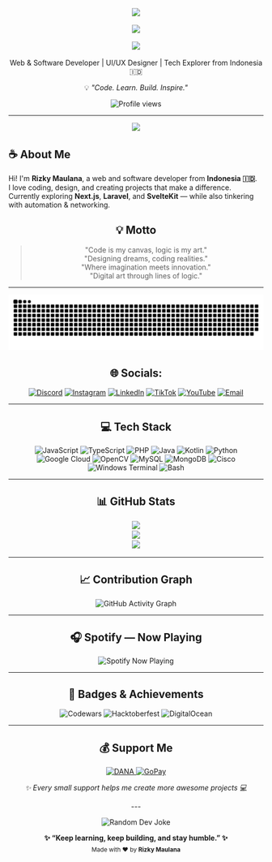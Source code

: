 <p align="center">
  <img src="https://readme-typing-svg.demolab.com?font=Fira+Code&pause=1000&color=00FF41&center=true&vCenter=true&width=500&lines=%3E+Welcome+everyone;I'm+Rizky+Maulana;A+Passionate+Programmer+%26+Builder;Let's+Code+Something+Awesome!">
</p>


<p align="center">
  <img src="https://media.tenor.com/NOYF3f82b_gAAAAC/programmer.gif" width="300"/>
</p>

<p align="center">
  <img src="https://capsule-render.vercel.app/api?type=rect&height=120&color=0:00FF41,50:00FFF6,100:FF00FF&text=Rizky%20Maulana%20%7C%20Hacking%20the%20Future%20⚡&fontAlignY=40&fontColor=ffffff&fontSize=28" />
</p>

<p align="center">Web & Software Developer | UI/UX Designer | Tech Explorer from Indonesia 🇮🇩</p>
<p align="center">💡 <i>"Code. Learn. Build. Inspire."</i></p>


<!-- 👀 PROFILE VIEWS -->
<p align="center">
  <img src="https://komarev.com/ghpvc/?username=RizkyMaulana-design&label=PROFILE+VIEWS&color=0e7bcc&style=flat-square" alt="Profile views" />
</p>

---
<p align="center">
  <img src="https://readme-typing-svg.demolab.com?font=Orbitron&size=24&pause=900&color=8A2BE2&center=true&vCenter=true&width=600&lines=Exploring+the+Universe+of+Code...;Welcome+to+Rizky+Maulana's+World!;Let's+Build+Something+Extraordinary!" />
</p>


## ☕ About Me

Hi! I'm **Rizky Maulana**, a web and software developer from **Indonesia 🇮🇩**.  
I love coding, design, and creating projects that make a difference.  
Currently exploring **Next.js**, **Laravel**, and **SvelteKit** — while also tinkering with automation & networking.

<div align="center">
  
## 💡 Motto

> "Code is my canvas, logic is my art."  
> "Designing dreams, coding realities."  
> "Where imagination meets innovation."  
> "Digital art through lines of logic."

---
<p align="center">
  <img src="https://raw.githubusercontent.com/Platane/snk/output/github-contribution-grid-snake-dark.svg" />
</p>



## 🌐 Socials:
[![Discord](https://img.shields.io/badge/Discord-%237289DA.svg?logo=discord&logoColor=white)](https://discord.gg/2GyTR5hu)
[![Instagram](https://img.shields.io/badge/Instagram-%23E4405F.svg?logo=Instagram&logoColor=white)](https://instagram.com/rizkymaulana270205)
[![LinkedIn](https://img.shields.io/badge/LinkedIn-%230077B5.svg?logo=linkedin&logoColor=white)](https://linkedin.com/in/rizkymaulana)
[![TikTok](https://img.shields.io/badge/TikTok-%23000000.svg?logo=TikTok&logoColor=white)](https://www.tiktok.com/@rizky.maulana5334?_t=ZS-90bVd6QOQPo&_r=1)
[![YouTube](https://img.shields.io/badge/YouTube-%23FF0000.svg?logo=YouTube&logoColor=white)](https://youtube.com/@rizkymaulana-t2p?si=eLJ-hwByLeQl1Cka)
[![Email](https://img.shields.io/badge/Gmail-D14836?logo=gmail&logoColor=white)](mailto:rizkymaulana2702052025@gmail.com)

---

## 💻 Tech Stack
![JavaScript](https://img.shields.io/badge/javascript-%23323330.svg?style=for-the-badge&logo=javascript&logoColor=%23F7DF1E)
![TypeScript](https://img.shields.io/badge/typescript-%23007ACC.svg?style=for-the-badge&logo=typescript&logoColor=white)
![PHP](https://img.shields.io/badge/php-%23777BB4.svg?style=for-the-badge&logo=php&logoColor=white)
![Java](https://img.shields.io/badge/java-%23ED8B00.svg?style=for-the-badge&logo=openjdk&logoColor=white)
![Kotlin](https://img.shields.io/badge/kotlin-%237F52FF.svg?style=for-the-badge&logo=kotlin&logoColor=white)
![Python](https://img.shields.io/badge/python-3670A0?style=for-the-badge&logo=python&logoColor=ffdd54)
![Google Cloud](https://img.shields.io/badge/GoogleCloud-%234285F4.svg?style=for-the-badge&logo=google-cloud&logoColor=white)
![OpenCV](https://img.shields.io/badge/opencv-%23white.svg?style=for-the-badge&logo=opencv&logoColor=white)
![MySQL](https://img.shields.io/badge/mysql-4479A1.svg?style=for-the-badge&logo=mysql&logoColor=white)
![MongoDB](https://img.shields.io/badge/MongoDB-%234ea94b.svg?style=for-the-badge&logo=mongodb&logoColor=white)
![Cisco](https://img.shields.io/badge/Cisco-%23049fd9.svg?style=for-the-badge&logo=cisco&logoColor=black)
![Windows Terminal](https://img.shields.io/badge/Windows%20Terminal-%234D4D4D.svg?style=for-the-badge&logo=windows-terminal&logoColor=white)
![Bash](https://img.shields.io/badge/bash-%23121011.svg?style=for-the-badge&logo=gnu-bash&logoColor=white)

---

## 📊 GitHub Stats
![](https://github-readme-stats.vercel.app/api?username=RizkyMaulana-design&theme=tokyonight&hide_border=false&include_all_commits=true&count_private=true)<br/>
![](https://nirzak-streak-stats.vercel.app/?user=RizkyMaulana-design&theme=tokyonight&hide_border=false)<br/>
![](https://github-readme-stats.vercel.app/api/top-langs/?username=RizkyMaulana-design&theme=tokyonight&hide_border=false&include_all_commits=true&layout=compact)

---

## 📈 Contribution Graph
![GitHub Activity Graph](https://github-readme-activity-graph.vercel.app/graph?username=RizkyMaulana-design&theme=tokyo-night&hide_border=true)

---

## 🎧 Spotify — Now Playing
<p align="center">
  <img src="https://spotify-github-profile.vercel.app/api/view?uid=31u4rgy42xjuzgq2gqnyb74pm4hq&cover_image=true&theme=novatorem&show_offline=false&background_color=121212&interchange=true" alt="Spotify Now Playing" />
</p>

---

## 🏅 Badges & Achievements
<p align="center">
  <img src="https://img.shields.io/badge/Codewars-5%20kyu-yellow" alt="Codewars" />
  <img src="https://img.shields.io/badge/Hacktoberfest-Participant-pink" alt="Hacktoberfest" />
  <img src="https://img.shields.io/badge/DigitalOcean-Developer-blue" alt="DigitalOcean" />
</p>

---

## 💰 Support Me

<p align="center">
  <a href="https://link.dana.id/minta?full_url=https://qr.dana.id/v1/281012012025041439960305" target="_blank">
    <img src="https://img.shields.io/badge/DANA-%2300C4FF.svg?style=for-the-badge&logo=dana&logoColor=white&labelColor=001F3F&color=00E0FF" alt="DANA" />
  </a>
  <a href="https://app.gopay.co.id/NF8p/vw0cu8ck" target="_blank">
    <img src="https://img.shields.io/badge/GoPay-%2300FF7F.svg?style=for-the-badge&logo=grab&logoColor=white&labelColor=001F3F&color=00FFAA" alt="GoPay" />
  </a>
</p>

<p align="center">
  <em>✨ Every small support helps me create more awesome projects 💻</em>
</p>
---

<p align="center">
  <img src="https://readme-jokes.vercel.app/api?hideBorder&theme=tokyonight" alt="Random Dev Joke" />
</p>

<p align="center">
  <b>✨ “Keep learning, keep building, and stay humble.” ✨</b><br/>
  <sub>Made with ❤️ by <b>Rizky Maulana</b></sub>
</p>

<!-- Proudly created with GPRM ( https://gprm.itsvg.in ) -->

